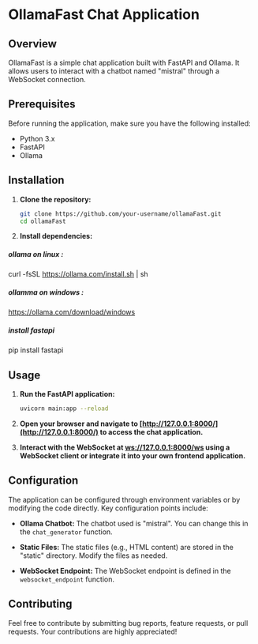 # OllamaFast Chat Application

## Overview

OllamaFast is a simple chat application built with FastAPI and Ollama. It allows users to interact with a chatbot named "mistral" through a WebSocket connection.

## Prerequisites

Before running the application, make sure you have the following installed:

- Python 3.x
- FastAPI
- Ollama


## Installation

1. **Clone the repository:**

    ```bash
    git clone https://github.com/your-username/ollamaFast.git
    cd ollamaFast
    ```

2. **Install dependencies:**

##### ollama on linux :
curl -fsSL https://ollama.com/install.sh | sh
##### ollamma on windows :
https://ollama.com/download/windows
##### install fastapi 
pip install fastapi


## Usage

1. **Run the FastAPI application:**

    ```bash
    uvicorn main:app --reload
    ```

2. **Open your browser and navigate to [http://127.0.0.1:8000/](http://127.0.0.1:8000/) to access the chat application.**

3. **Interact with the WebSocket at [ws://127.0.0.1:8000/ws](ws://127.0.0.1:8000/ws) using a WebSocket client or integrate it into your own frontend application.**

## Configuration

The application can be configured through environment variables or by modifying the code directly. Key configuration points include:

- **Ollama Chatbot:** The chatbot used is "mistral". You can change this in the `chat_generator` function.

- **Static Files:** The static files (e.g., HTML content) are stored in the "static" directory. Modify the files as needed.

- **WebSocket Endpoint:** The WebSocket endpoint is defined in the `websocket_endpoint` function.

## Contributing

Feel free to contribute by submitting bug reports, feature requests, or pull requests. Your contributions are highly appreciated!

